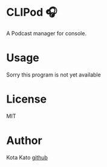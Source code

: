# CLIPod 🎧

A Podcast manager for console.

# Usage

Sorry this program is not yet available

# License

MIT

# Author

Kota Kato [github](https://github.com/kato-k)
